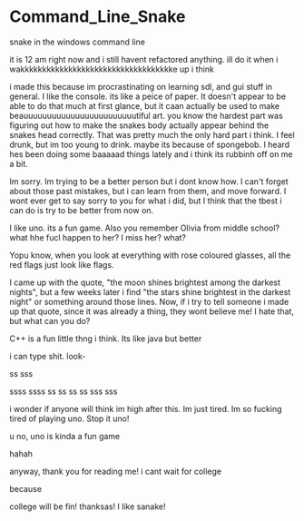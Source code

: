# Command_Line_Snake
snake in the windows command line

it is 12 am right now and i still havent refactored anything. ill do it when i wakkkkkkkkkkkkkkkkkkkkkkkkkkkkkkkkkkke up i think

i made this because im procrastinating on learning sdl, and gui stuff in general. I like the console. its like a peice of paper. It doesn't appear to be able to do that much at first glance, but it caan actually be used to make beauuuuuuuuuuuuuuuuuuuuuuuutiful art. you know the hardest part was figuring out how to make the snakes body actually appear behind the snakes head correctly. That was pretty much the only hard part i think. I feel drunk, but im too young to drink. maybe its because of spongebob. I heard hes been doing some baaaaad things lately and i think its rubbinh off on me a bit.

Im sorry. Im trying to be a better person but i dont know how. I can't forget about those past mistakes, but i can learn from them, and move forward. I wont ever get to say sorry to you for what i did, but I think that the tbest i can do is try to be better from now on.






I like uno. its a fun game. Also you remember Olivia from middle school? what hhe fucl happen to her? I miss her? what?

Yopu know, when you look at everything with rose coloured glasses, all the red flags just look like flags.

I came up with the quote, "the moon shines brightest among the darkest nights", but a few weeks later i find "the stars shine brightest in the darkest night" or something around those lines. Now, if i try to tell someone i made up that quote, since it was already a thing, they wont believe me! I hate that, but what can you do?

C++ is a fun little thng i think. Its like java but better


i can type shit. look-




  ss           sss


ssss                ssss
   ss    ss ss    ss
       sss   sss
       
i wonder if anyone will think im high after this. Im just tired. Im so fucking tired of playing uno. Stop it uno! 

u no, uno is kinda a fun game


hahah



























anyway, thank you for reading me! i cant wait for college












because



































































college will be fin! thanksas! I like sanake!
